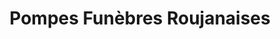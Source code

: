 ---
title: "Pompes Funèbres Roujanaises"
url: /roujan/pompes-funebres-roujanaises/
shop: directeurs de funérailles
---